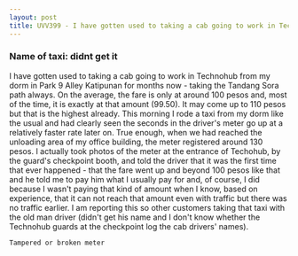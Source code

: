 ```yaml
---
layout: post
title: UVV399 - I have gotten used to taking a cab going to work in Technohub from my dorm in Park 9 Alley Katipunan for months now - taking the Tandang Sora path always. On the average, the fare is only at around 100 pesos and, most of the time, it is exactly at that amount (99.50). It may come up to 110 pesos but that is the highest already. This morning I rode a taxi from my dorm like the usual and had clearly seen the seconds in the driver's meter go up at a relatively faster rate later on. True enough, when we had reached the unloading area of my office building, the meter registered around 130 pesos. I actually took photos of the meter at the entrance of Techohub, by the guard's checkpoint booth, and told the driver that it was the first time that ever happened - that the fare went up and beyond 100 pesos like that and he told me to pay him what I usually pay for and, of course, I did because I wasn't paying that kind of amount when I know, based on experience, that it can not reach that amount even with traffic but there was no traffic earlier. I am reporting this so other customers taking that taxi with the old man driver (didn't get his name and I don't know whether the Technohub guards at the checkpoint log the cab drivers' names).
---
```


### Name of taxi: didnt get it

I have gotten used to taking a cab going to work in Technohub from my dorm in Park 9 Alley Katipunan for months now - taking the Tandang Sora path always. On the average, the fare is only at around 100 pesos and, most of the time, it is exactly at that amount (99.50). It may come up to 110 pesos but that is the highest already. This morning I rode a taxi from my dorm like the usual and had clearly seen the seconds in the driver's meter go up at a relatively faster rate later on. True enough, when we had reached the unloading area of my office building, the meter registered around 130 pesos. I actually took photos of the meter at the entrance of Techohub, by the guard's checkpoint booth, and told the driver that it was the first time that ever happened - that the fare went up and beyond 100 pesos like that and he told me to pay him what I usually pay for and, of course, I did because I wasn't paying that kind of amount when I know, based on experience, that it can not reach that amount even with traffic but there was no traffic earlier. I am reporting this so other customers taking that taxi with the old man driver (didn't get his name and I don't know whether the Technohub guards at the checkpoint log the cab drivers' names).

```Tampered or broken meter```
